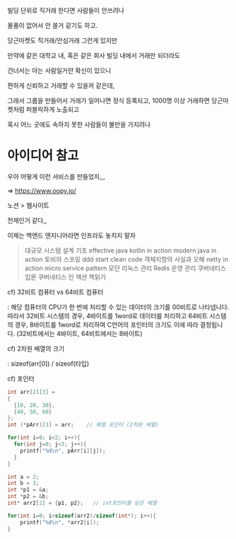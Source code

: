 빌딩 단위로 직거래 한다면 사람들이 안쓰려나

물품이 없어서 안 쓸거 같기도 하고.

당근마켓도 직거래/안심거래 그런게 있지만

만약에 같은 대학교 내, 혹은 같은 회사 빌딩 내에서 거래만 되더라도

건너서는 아는 사람일거란 확신이 있으니

편하게 신뢰하고 거래할 수 있을꺼 같은데,

그래서 그룹을 만들어서 거래가 일어나면 정식 등록되고, 1000명 이상 거래하면 당근마켓처럼 퍼블릭하게 노출되고

혹시 어느 곳에도 속하지 못한 사람들이 불만을 가지려나





# 아이디어 참고

우아 어떻게 이런 서비스를 만들었지,,, 

=> https://www.oopy.io/ 

노션 > 웹사이트

천재인거 같다,,


이제는 백엔드 엔지니어라면 인프라도 놓치지 말자
> 대규모 시스템 설계 기초
> effective java
> kotlin in action
> modern java in action
> 토비의 스프링
> ddd start
> clean code
> 객체지향의 사실과 오해
> netty in action
> micro service pattern
> 모던 리눅스 관리
> Redis 운영 관리
> 쿠버네티스 입문
> 쿠버네티스 인 액션 
책읽기



cf) 32비트 컴퓨터 vs 64비트 컴퓨터

: 해당 컴퓨터의 CPU가 한 번에 처리할 수 있는 데이터의 크기를 00비트로 나타냅니다. 따라서 32비트 시스템의 경우, 4바이트를 1word로 데이터를 처리하고 64비트 시스템의 경우, 8바이트를 1word로 처리하여 C언어의 포인터의 크기도 이에 따라 결정됩니다. (32비트에서는 4바이트, 64비트에서는 8바이트)

cf) 2차원 배열의 크기

: sizeof(arr[0]) / sizeof(타입)

cf) 포인터

```c
int arr[2][3] = 			
{
  {10, 20, 30},
  {40, 50, 60}
};
int (*pArr)[3] = arr;    // 배열 포인터 (2차원 배열)

for(int i=0; i<2; i++){
  for(int j=0; j<3; j++){
    printf("%d\n", pArr[i][j]);
  }
}
```

```c
int a = 2;
int b = 3;
int *p1 = &a;
int *p2 = &b;
int* arr2[2] = {p1, p2};   // int포인터를 담은 배열

for(int i=0; i<sizeof(arr2)/sizeof(int*); i++){
	printf("%d\n", *arr2[i]);
}
```




